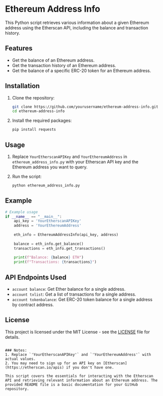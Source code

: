 # Ethereum Address Info

This Python script retrieves various information about a given Ethereum address using the Etherscan API, including the balance and transaction history.

## Features

- Get the balance of an Ethereum address.
- Get the transaction history of an Ethereum address.
- Get the balance of a specific ERC-20 token for an Ethereum address.

## Installation

1. Clone the repository:
    ```bash
    git clone https://github.com/yourusername/ethereum-address-info.git
    cd ethereum-address-info
    ```

2. Install the required packages:
    ```bash
    pip install requests
    ```

## Usage

1. Replace `YourEtherscanAPIKey` and `YourEthereumAddress` in `ethereum_address_info.py` with your Etherscan API key and the Ethereum address you want to query.

2. Run the script:
    ```bash
    python ethereum_address_info.py
    ```

## Example

```python
# Example usage
if __name__ == "__main__":
    api_key = 'YourEtherscanAPIKey'
    address = 'YourEthereumAddress'
    
    eth_info = EthereumAddressInfo(api_key, address)
    
    balance = eth_info.get_balance()
    transactions = eth_info.get_transactions()
    
    print(f"Balance: {balance} ETH")
    print(f"Transactions: {transactions}")
```

## API Endpoints Used

- `account balance`: Get Ether balance for a single address.
- `account txlist`: Get a list of transactions for a single address.
- `account tokenbalance`: Get ERC-20 token balance for a single address by contract address.

## License

This project is licensed under the MIT License - see the [LICENSE](LICENSE) file for details.
```

### Notes:
1. Replace `'YourEtherscanAPIKey'` and `'YourEthereumAddress'` with actual values.
2. You may need to sign up for an API key on [Etherscan](https://etherscan.io/apis) if you don't have one.

This script covers the essentials for interacting with the Etherscan API and retrieving relevant information about an Ethereum address. The provided README file is a basic documentation for your GitHub repository.
